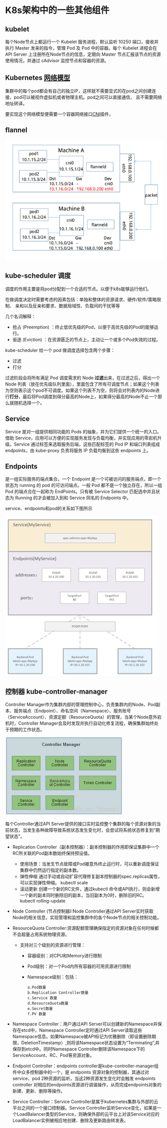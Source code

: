 # K8s架构中的一些其他组件

## kubelet

每个Node节点上都运行一个 Kubelet 服务进程，默认监听 10250 端口，接收并执行 Master 发来的指令，管理 Pod 及 Pod 中的容器。每个 Kubelet 进程会在 API Server 上注册所在Node节点的信息，定期向 Master 节点汇报该节点的资源使用情况，并通过 cAdvisor 监控节点和容器的资源。

## Kubernetes [网络模型](https://kubernetes.io/zh-cn/docs/concepts/services-networking/)

集群中的每个pod都会有自己的独立IP，这样就不需要显式的在pod之间创建连接，pod可以被视作虚拟机或者物理主机。pod之间可以直接通信， 且不需要网络地址转译。

要实现这个网络模型便需要一个容器网络接口[CNI](https://github.com/containernetworking/cni)插件，

## flannel

 ![img](k8s架构理解.assets/集群.png)





## kube-scheduler 调度

调度的作用主要是将pod分配到一个合适的节点。以便于k8s能够运行他们。

在做调度决定时需要考虑的因素包括：单独和整体的资源请求、硬件/软件/策略限制、 亲和以及反亲和要求、数据局域性、负载间的干扰等等

几个名词解释：

+ 抢占 (Preemption) ：终止低优先级的Pod，以便于高优先级的Pod的能够运行。
+ 驱逐 (Eviction) ：在资源匮乏的节点上，主动让一个或多个Pod失效的过程。

kube-scheduler 给一个 pod 做调度选择包含两个步骤：

+ 过滤
+ 打分

过滤阶段会将所有满足 Pod 调度需求的 Node **过滤**出来，在过滤之后，得出一个 Node 列表（放在优先级队列里面），里面包含了所有可调度节点；如果这个列表为空则表示这个pod不可调度。如果这个列表不为空，则将会对列表内的Node进行**打分**，最后将Pod调度到得分最高的Node上，如果得分最高的Node不止一个那么就随机选择一个。



## Service

Service 是对一组提供相同功能的 Pods 的抽象，并为它们提供一个统一的入口。借助 Service，应用可以方便的实现服务发现与负载均衡，并实现应用的零宕机升级。Service 通过标签来选取服务后端，这些匹配标签的 Pod IP 和端口列表组成 endpoints，由 kube-proxy 负责将服务 IP 负载均衡到这些 endpoints 上。

##  Endpoints

是一组实际服务的端点集合。一个 Endpoint 是一个可被访问的服务端点，即一个状态为 running 的 pod 的可访问端点。一般 Pod 都不是一个独立存在，所以一组 Pod 的端点合在一起称为 EndPoints。只有被 Service Selector 匹配选中并且状态为 Running 的才会被加入到和 Service 同名的 Endpoints 中。

service、endpoints和pod的关系如下图所示

<img src="k8s架构理解.assets/image-20220915215015826.png" alt="image-20220915215015826" style="zoom:50%;" />

## 控制器 kube-controller-manager

Controller Manager作为集群内部的管理控制中心，负责集群内的Node、Pod副本、服务端点（Endpoint）、命名空间（Namespace）、服务账号（ServiceAccount）、资源定额（ResourceQuota）的管理，当某个Node意外宕机时，Controller Manager会及时发现并执行自动化修复流程，确保集群始终处于预期的工作状态。 

![这里写图片描述](k8s架构理解.assets/70.png)



每个Controller通过API Server提供的接口实时监控整个集群的每个资源对象的当前状态，当发生各种故障导致系统状态发生变化时，会尝试将系统状态修复到“期望状态”。

+ Replication Controller（副本控制器）：副本控制器的作用即保证集群中一个RC所关联的Pod副本数始终保持预设值。

	+ 使用场景：当发生节点故障或Pod被意外终止运行时，可以重新调度保证集群中仍然运行指定的副本数。 
	+ 弹性伸缩 通过手动或自动扩容代理修复副本控制器的spec.replicas属性，可以实现弹性伸缩。 kubectl scale 
	+ 滚动更新 创建一个新的RC文件，通过kubectl 命令或API执行，则会新增一个新的副本同时删除旧的副本，当旧副本为0时，删除旧的RC。 kubectl rolling-update

+ Node Controller (节点控制器):Node Controller通过API Server实时获取Node的相关信息，实现管理和监控集群中的各个Node节点的相关控制功能。

+ ResourceQuota Controller:资源配额管理确保指定的资源对象在任何时候都不会超量占用系统物理资源。 

	+ 支持对三个级别的资源进行管理：

		+ 容器级别：对CPU和Memory进行限制

		+ Pod级别：对一个Pod内所有容器的可用资源进行限制

		+ Namespace级别：包括：

			  a.Pod数量 
			  b.Replication Controller数量 
			  c.Service 数量 
			  d.ResourceQuota数量 
			  e.Secret数量 
			  f.PV 数量 

+ Namespace Controller：用户通过API Server可以创建新的Namespace并保存在etcd中，Namespace Controller定时通过API Server读取这些Namespace信息。如果Namespace被API标记为优雅删除（即设置删除期限，DeletionTimestamp）,则将该Namespace状态设置为“Terminating”,并保存到etcd中。同时Namespace Controller删除该Namespace下的ServiceAccount、RC、Pod等资源对象。

+ Endpoint Controller：endpoints controller是kube-controller-manager组件中众多控制器中的一个，是 endpoints 资源对象的控制器，其通过对service、pod 2种资源的监听，当这2种资源发生变化时会触发 endpoints controller 对相应的endpoints资源进行调谐操作，从而完成endpoints对象的新建、更新、删除等操作。

+ Service Controller：Service Controller是属于kubernetes集群与外部的云平台之间的一个接口控制器。Service Controller监听Service变化，如果是一个LoadBalancer类型的Service，则确保外部的云平台上对该Service对应的LoadBalancer实例被相应地创建、删除及更新路由转发表。



